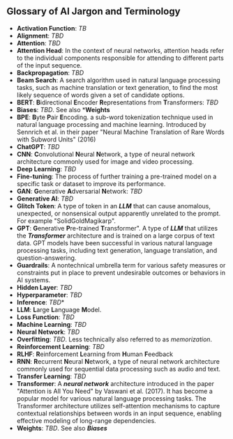 ## Glossary of AI Jargon and Terminology

- **Activation Function**: *TB*
- **Alignment**: *TBD*
- **Attention**: *TBD*
- **Attention Head**: In the context of neural networks, attention heads refer to the individual components responsible for attending to different parts of the input sequence.
- **Backpropagation**: *TBD*
- **Beam Search**: A search algorithm used in natural language processing tasks, such as machine translation or text generation, to find the most likely sequence of words given a set of candidate options.
- **BERT**: **B**idirectional **E**ncoder **R**epresentations from **T**ransformers: *TBD*
- **Biases**: *TBD*. See also ***Weights**
- **BPE**: **B**yte **P**air **E**ncoding. a sub-word tokenization technique used in natural language processing and machine learning. Introduced by Sennrich et al. in their paper "Neural Machine Translation of Rare Words with Subword Units" (2016)
- **ChatGPT**: *TBD*
- **CNN**: **C**onvolutional **N**eural **N**etwork, a type of neural network architecture commonly used for image and video processing.
- **Deep Learning**: *TBD*
- **Fine-tuning**: The process of further training a pre-trained model on a specific task or dataset to improve its performance.
- **GAN**: **G**enerative **A**dversarial **N**etwork: *TBD*
- **Generative AI**: *TBD*
- **Glitch Token**: A type of token in an ***LLM*** that can cause anomalous, unexpected, or nonsensical output apparently unrelated to the prompt. For example "SolidGoldMagikarp".
- **GPT**: **G**enerative **P**re-trained **T**ransformer". A type of ***LLM*** that utilizes the ***Transformer*** architecture and is trained on a large corpus of text data. GPT models have been successful in various natural language processing tasks, including text generation, language translation, and question-answering.
- **Guardrails**: A nontechnical umbrella term for various safety measures or constraints put in place to prevent undesirable outcomes or behaviors in AI systems.
- **Hidden Layer**: *TBD*
- **Hyperparameter**: *TBD*
- **Inference**: *TBD**
- **LLM**: **L**arge **L**anguage **M**odel.
- **Loss Function**: *TBD*
- **Machine Learning**: *TBD*
- **Neural Network**: *TBD*
- **Overfitting**: *TBD*. Less technically also referred to as *memorization*.
- **Reinforcement Learning**: *TBD*
- **RLHF**: **R**einforcement **L**earning from **H**uman **F**eedback
- **RNN**: **R**ecurrent **N**eural **N**etwork, a type of neural network architecture commonly used for sequential data processing such as audio and text.
- **Transfer Learning**: *TBD*
- **Transformer**: A ***neural network*** architecture introduced in the paper "Attention is All You Need" by Vaswani et al. (2017). It has become a popular model for various natural language processing tasks. The Transformer architecture utilizes self-attention mechanisms to capture contextual relationships between words in an input sequence, enabling effective modeling of long-range dependencies.
- **Weights**: *TBD*. See also ***Biases***
